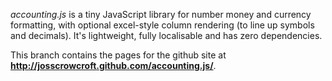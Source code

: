 *accounting.js* is a tiny JavaScript library for number money and currency formatting, with optional excel-style column rendering (to line up symbols and decimals). It's lightweight, fully localisable and has zero dependencies.

This branch contains the pages for the github site at **http://josscrowcroft.github.com/accounting.js/**.